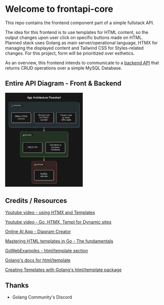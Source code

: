 # Welcome to frontapi-core
This repo contains the frontend component part of a simple fullstack API.

The idea for this frontend is to use templates for HTML content, so the output changes upon user click on specific buttons made on HTML. Planned stack uses Golang as main server/operational language, HTMX for managing the displayed content and Tailwind CSS for Styles-related changes. For this project, form will be prioritized over esthetics.

As an overview, this frontend intends to communicate to a [backend API](https://github.com/Akirapearl/backend-core)
that returns CRUD operations over a simple MySQL Database.

## Entire API Diagram - Front & Backend

<img src="https://raw.githubusercontent.com/Akirapearl/frontapi-core/refs/heads/main/repo_content/diagram-export.png" alt="Application diagram, shows three vertical stages, one for the frontend on the top, next is the backend and last the database, each of them show smaller boxesinside, with brief descriptions of their respective functions and content" style="width:50%; height:auto;">

## Credits / Resources

[Youtube video - using HTMX and Templates](https://youtu.be/F9H6vYelYyU?si=bsuryJR0LBrq7lqZ)

[Youtube video - Go, HTMX, Templ for Dynamic sites](https://www.youtube.com/watch?v=mzR0BcKg2cI&t=962s)

[Online AI App - Diagram Creator](https://app.eraser.io/new)

[Mastering HTML templates in Go - The fundamentals](https://philipptanlak.com/mastering-html-templates-in-go-the-fundamentals/)

[GoWebExamples - html/template section](https://gowebexamples.com/templates/)

[Golang's docs for html/template](https://pkg.go.dev/html/template)

[Creating Templates with Golang's html/template package](https://coderscratchpad.com/creating-templates-with-golangs-html-template-package/#Basic_Template_Syntax)



## Thanks

- Golang Community's Discord


